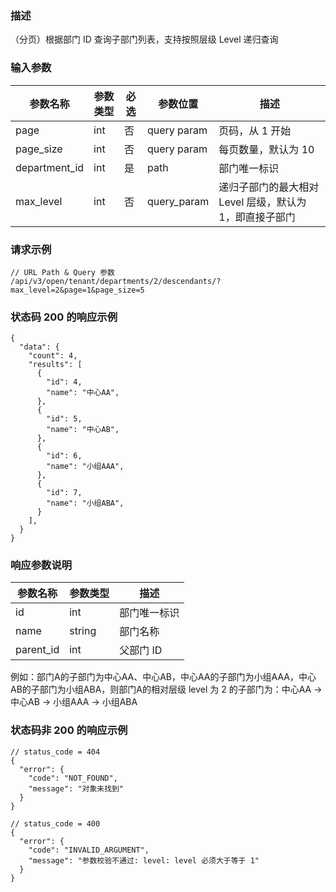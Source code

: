 ### 描述

（分页）根据部门 ID 查询子部门列表，支持按照层级 Level 递归查询

### 输入参数

| 参数名称          | 参数类型 | 必选 | 参数位置        | 描述                               |
|---------------|------|----|-------------|----------------------------------|
| page          | int  | 否  | query param | 页码，从 1 开始                        |
| page_size     | int  | 否  | query param | 每页数量，默认为 10                      |
| department_id | int  | 是  | path        | 部门唯一标识                           |
| max_level     | int  | 否  | query_param | 递归子部门的最大相对 Level 层级，默认为 1，即直接子部门 |

### 请求示例

```
// URL Path & Query 参数
/api/v3/open/tenant/departments/2/descendants/?max_level=2&page=1&page_size=5
```

### 状态码 200 的响应示例

```json5
{
  "data": {
    "count": 4,
    "results": [
      {
        "id": 4,
        "name": "中心AA",
      },
      {
        "id": 5,
        "name": "中心AB",
      },
      {
        "id": 6,
        "name": "小组AAA",
      },
      {
        "id": 7,
        "name": "小组ABA",
      }
    ],
  }
}
```

### 响应参数说明

| 参数名称      | 参数类型   | 描述     |
|-----------|--------|--------|
| id        | int    | 部门唯一标识 |
| name      | string | 部门名称   |
| parent_id | int    | 父部门 ID |

例如：部门A的子部门为中心AA、中心AB，中心AA的子部门为小组AAA，中心AB的子部门为小组ABA，则部门A的相对层级 level 为 2
的子部门为：中心AA -> 中心AB -> 小组AAA -> 小组ABA

### 状态码非 200 的响应示例

```json5
// status_code = 404
{
  "error": {
    "code": "NOT_FOUND",
    "message": "对象未找到"
  }
}
```
```json5
// status_code = 400
{
  "error": {
    "code": "INVALID_ARGUMENT",
    "message": "参数校验不通过: level: level 必须大于等于 1"
  }
}
```
